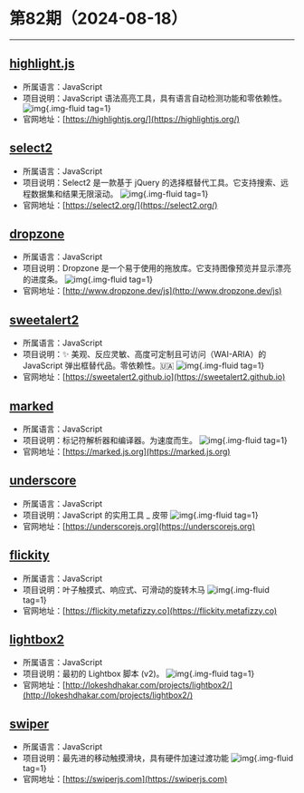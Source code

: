 # 第82期（2024-08-18）

---
## [highlight.js](https://github.com/highlightjs/highlight.js)
- 所属语言：JavaScript
- 项目说明：JavaScript 语法高亮工具，具有语言自动检测功能和零依赖性。
![img](https://mirror.ghproxy.com/https://raw.githubusercontent.com/xiaoxuan6/weekly/main/docs/static/images/2024-08-18/1723945537.png){.img-fluid tag=1}
- 官网地址：[https://highlightjs.org/](https://highlightjs.org/)

## [select2](https://github.com/select2/select2)
- 所属语言：JavaScript
- 项目说明：Select2 是一款基于 jQuery 的选择框替代工具。它支持搜索、远程数据集和结果无限滚动。
![img](https://mirror.ghproxy.com/https://raw.githubusercontent.com/xiaoxuan6/weekly/main/docs/static/images/2024-08-18/1723945972.png){.img-fluid tag=1}
- 官网地址：[https://select2.org/](https://select2.org/)

## [dropzone](https://github.com/dropzone/dropzone)
- 所属语言：JavaScript
- 项目说明：Dropzone 是一个易于使用的拖放库。它支持图像预览并显示漂亮的进度条。
![img](https://mirror.ghproxy.com/https://raw.githubusercontent.com/xiaoxuan6/weekly/main/docs/static/images/2024-08-18/1723946399.png){.img-fluid tag=1}
- 官网地址：[http://www.dropzone.dev/js](http://www.dropzone.dev/js)

## [sweetalert2](https://github.com/sweetalert2/sweetalert2)
- 所属语言：JavaScript
- 项目说明：✨ 美观、反应灵敏、高度可定制且可访问（WAI-ARIA）的 JavaScript 弹出框替代品。零依赖性。🇺🇦
![img](https://mirror.ghproxy.com/https://raw.githubusercontent.com/xiaoxuan6/weekly/main/docs/static/images/2024-08-18/1723947019.png){.img-fluid tag=1}
- 官网地址：[https://sweetalert2.github.io](https://sweetalert2.github.io)

## [marked](https://github.com/markedjs/marked)
- 所属语言：JavaScript
- 项目说明：标记符解析器和编译器。为速度而生。
![img](https://mirror.ghproxy.com/https://raw.githubusercontent.com/xiaoxuan6/weekly/main/docs/static/images/2024-08-18/1723947508.png){.img-fluid tag=1}
- 官网地址：[https://marked.js.org](https://marked.js.org)

## [underscore](https://github.com/jashkenas/underscore)
- 所属语言：JavaScript
- 项目说明：JavaScript 的实用工具 _ 皮带
![img](https://mirror.ghproxy.com/https://raw.githubusercontent.com/xiaoxuan6/weekly/main/docs/static/images/2024-08-18/1723947796.png){.img-fluid tag=1}
- 官网地址：[https://underscorejs.org](https://underscorejs.org)

## [flickity](https://github.com/metafizzy/flickity)
- 所属语言：JavaScript
- 项目说明：叶子触摸式、响应式、可滑动的旋转木马
![img](https://mirror.ghproxy.com/https://raw.githubusercontent.com/xiaoxuan6/weekly/main/docs/static/images/2024-08-18/1723953531.png){.img-fluid tag=1}
- 官网地址：[https://flickity.metafizzy.co](https://flickity.metafizzy.co)

## [lightbox2](https://github.com/lokesh/lightbox2)
- 所属语言：JavaScript
- 项目说明：最初的 Lightbox 脚本 (v2)。
![img](https://mirror.ghproxy.com/https://raw.githubusercontent.com/xiaoxuan6/weekly/main/docs/static/images/2024-08-18/1723976051.png){.img-fluid tag=1}
- 官网地址：[http://lokeshdhakar.com/projects/lightbox2/](http://lokeshdhakar.com/projects/lightbox2/)

## [swiper](https://github.com/nolimits4web/swiper)
- 所属语言：JavaScript
- 项目说明：最先进的移动触摸滑块，具有硬件加速过渡功能
![img](https://mirror.ghproxy.com/https://raw.githubusercontent.com/xiaoxuan6/weekly/main/docs/static/images/2024-08-18/1723977177.png){.img-fluid tag=1}
- 官网地址：[https://swiperjs.com](https://swiperjs.com)
